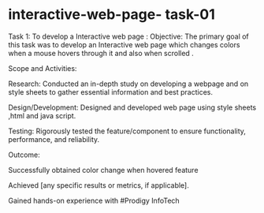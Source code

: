 # interactive-web-page- task-01
Task 1: To develop a Interactive web page :
Objective: The primary goal of this task was to develop an Interactive web page which changes colors when a mouse hovers through it and also when scrolled .

Scope and Activities:

Research: Conducted an in-depth study on developing a webpage and on style sheets  to gather essential information and best practices.

Design/Development: Designed and developed web page using style sheets ,html and java script.

Testing: Rigorously tested the feature/component to ensure functionality, performance, and reliability.

Outcome:

Successfully obtained  color change when hovered feature 

Achieved [any specific results or metrics, if applicable].


Gained hands-on experience with #Prodigy InfoTech 
